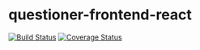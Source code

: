# questioner-frontend-react

[![Build Status](https://travis-ci.org/innocentEdosa/questioner-frontend-react.svg?branch=develop)](https://travis-ci.org/innocentEdosa/questioner-frontend-react) [![Coverage Status](https://coveralls.io/repos/github/innocentEdosa/questioner-frontend-react/badge.svg?branch=develop)](https://coveralls.io/github/innocentEdosa/questioner-frontend-react?branch=develop)

